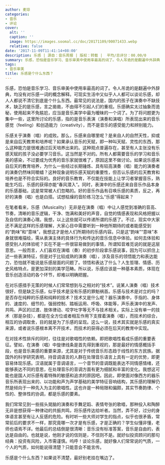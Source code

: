 ```yaml
---
author: 麦琼
categories:
- 音乐
- 评论
cover:
  alt: ''
  caption: ''
  image: https://images.soomal.cc/doc/20171109/00071433.webp
  relative: false
date: '2017-11-09T11:41:14+08:00'
description: 乐感 | 源自：音乐周报 | 版权：转载 |  平均/总评分：00.00/0
summary: 乐感，恐怕是音乐学习、音乐审美中使用率最高的词了。令人吊诡的是翻遍中外辞典，均没有对乐感一词的概念解释。可现实生活中又似乎人人都可以谈论乐感，却人人都说不清它到底是个什么东西。最常见的说法是，国内的孩子在演奏中不缺技术，缺乏的是乐感，言之凿凿，不由得不引起人们的重视……
tags:
- 音乐审美
title: 乐感是个什么东西？
---
```


乐感，恐怕是音乐学习、音乐审美中使用率最高的词了。令人吊诡的是翻遍中外辞典，均没有对乐感一词的概念解释。可现实生活中又似乎人人都可以谈论乐感，却人人都说不清它到底是个什么东西。最常见的说法是，国内的孩子在演奏中不缺技术，缺乏的是乐感，言之凿凿，不由得不引起人们的重视。乐感确实太过抽象而诡秘，使用起来不免尴尬，应当是音乐美学中最为暧昧的一个词了。为了将问题更为集中一些，这里所讨论的乐感，指的是音乐表演（演奏和演唱）所表现出来的音乐感觉（feeling）和创造能力（creativity），而不是音乐的感受能力和辨别能力。

乐感关乎演奏（唱）的成败。那么，乐感来自哪里呢？是来自人的自然天性，抑或是来自后天教育和培养呢？如果承认音乐的天赋，即一种叫天赋、灵性的东西，那么这种能力是很难通过后天培养出来的。这种观点普遍存在，甚至有人主张没有乐感天赋的孩子没必要学习音乐。这当然是不对的。所有人都需要音乐的学习和音乐美的感染，不过要成为优秀的音乐家就很难了，原因这里不做讨论。如果说乐感来自后天的教育培养，为什么一些经过长期锤炼、具有较高演奏（唱）能力的演奏者的演奏仍然味同嚼蜡？这种现象说明乐感天赋的重要性，但否认乐感的后天教育和培养也是不符合实际的。良好的音乐教育，不仅能在技能上让学习者掌握音乐，熟能生巧后，乐感的获得亦能“春风潜入”。同时，表演中的乐感还来自音乐作品本身的乐感基础，这是常常被人们忽略的。好的音乐作品有召唤乐感的素质，反之，再好的演奏（唱）也是白搭。试想枯燥的音阶练习怎么“乐感”得起来？

在笔者看来，乐感（Musicality）无非是在演奏（唱）中让人感觉到准确的音高、节奏，清晰的音乐逻辑，干净、饱满和美好的声音，自觉的情感表现和风格把握以及自信的演奏心理。我想，以上这些就可以传递所谓的乐感了。不过，现实中大家还不满足这样的乐感理解，大家心目中需要听到一种他所期待的或者能感受到的“韵味”和“意味”，我想这才是他人们所期待的乐感内容。只是这“韵味”“意味”本身就很难描绘，需从表演主体的具体行为和传达的音乐信息中体验。如何去体验和感受别人的体验呢？实在不是一件很容易做到的事情，所谓知音难觅说的就是这层意思。一般而言，人们喜欢在演唱（奏）的初步阶段拿乐感说事，因为可以抓住上述一些表演特征，但是对于比较成熟的演奏（唱），涉及音乐的领悟能力和表达能力，恐怕就不能说是乐感层面的问题了。领悟和表达了什么？人生哲理、情感、历史风格特点，是更加深刻的美学范畴。所以说，乐感应该是一种基本素质，体现在音乐创造活动的各个环节，却难以明确把握。

在对乐感措手无策的时候人们常常想到与之相对的“技术”。说某人演奏（唱）技术很好，但是缺乏乐感，似乎技术是没有乐感的罪魁祸首。乐感与技术是对立的吗？是否存在纯粹的乐感和纯粹的技术？技术又是什么呢？器乐演奏中，手指的、身体的、速度的、细节的，强弱控制、踏板运用、呼吸、体能等，声乐表演中的发声、共鸣、声区的过渡、肢体律动、咬字吐字等无不与技术相关。实际上没有单一的技术（那是杂技），都是在全方位或者相互作用下支撑着演奏（唱），而技术的综合，相互的协调取舍，目的就是为了乐感的呈现。这么一说，技术其实就是乐感的真实来源，或者说乐感根本离不开技术，而技术的获得必须在后天的教育中实现。

在对技术性排斥的同时，往往是对歌唱性的依赖。即把歌唱性看成乐感的重要表征。譬如，在演奏（唱）中旋律线条是首先得到重视的，那是最好的情感概括手段，也是音乐美感的重要来源，尤其是对于传统音乐形态趋于线性的东方民族。据国外的科学研究表明，持音调语言的人群在处理音乐语言上具有一定的优势，即更容易体现乐感。汉语就属于音调语言，一个音节的音调既能表达不同情感情绪，还能够表达不同的意思，在处理音乐的音调方面有更为细腻和丰富的变化。我想这可能也是国人对乐感有着特殊的敏感和追求的原因吧。因此，即使面对像西方的器乐音乐所表现出来的、以功能和声为声学基础的美学特征音响结构，其乐感的理解仍然是倾向于一种先入为主的歌唱性。这也许是一种局限和偏颇，其实节奏韵律、个性的、整体性的协调，都是乐感的要素。

我们常常见到一些摇头晃脑的演奏和手舞足蹈、表情夸张的歌唱，那种投入和陶醉无非是想获得一种律动的共振共鸣，将乐感传达给听者。当然，弄不好，过分的身体语言甚至有让人反感的危险。有时听一些大师对学生的指点，似乎也很矛盾，常常前后的要求不一样，那究竟哪一次才是有乐感，才是正确的？学生似懂非懂，老师也语焉不详。他最后的总结倒是很清晰：音乐没有标准答案，音乐是自由的，表达是自由的。也就是说，他刚才说的信则是，不信则不是。就好似投资顾问的那句经典：投资有风险，入市需谨慎。呜呼！谈论乐感，就好像人们常常说的气质，一个人的气质，如何能说得清楚？只能意会不能言传。

乐感是个什么东西？如果说不清楚，最好别老挂在嘴边了。